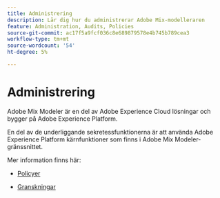 ```yaml
---
title: Administrering
description: Lär dig hur du administrerar Adobe Mix-modelleraren
feature: Administration, Audits, Policies
source-git-commit: ac17f5a9fcf036c8e689879578e4b745b789cea3
workflow-type: tm+mt
source-wordcount: '54'
ht-degree: 5%

---
```



# Administrering

Adobe Mix Modeler är en del av Adobe Experience Cloud lösningar och bygger på Adobe Experience Platform.

En del av de underliggande sekretessfunktionerna är att använda Adobe Experience Platform kärnfunktioner som finns i Adobe Mix Modeler-gränssnittet.

Mer information finns här:

* [Policyer](policies.md)

* [Granskningar](audits.md)


